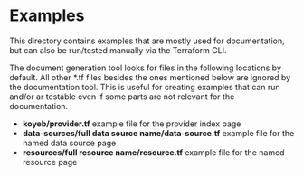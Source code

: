 # Examples

This directory contains examples that are mostly used for documentation, but can also be run/tested manually via the Terraform CLI.

The document generation tool looks for files in the following locations by default. All other *.tf files besides the ones mentioned below are ignored by the documentation tool. This is useful for creating examples that can run and/or ar testable even if some parts are not relevant for the documentation.

* **koyeb/provider.tf** example file for the provider index page
* **data-sources/full data source name/data-source.tf** example file for the named data source page
* **resources/full resource name/resource.tf** example file for the named resource page